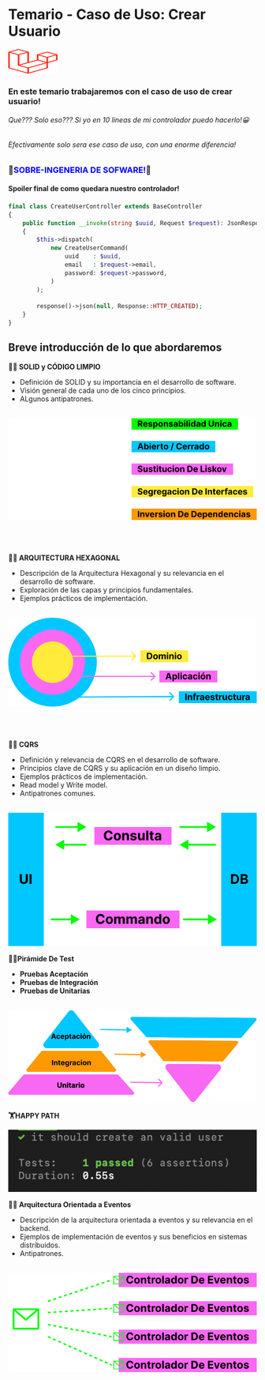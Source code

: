# Temario - Caso de Uso: Crear Usuario

<img src="laravel-2.svg" alt="Laravel Logo" width="100" height="50">

### En este temario trabajaremos con el caso de uso de crear usuario!

###### Que??? Solo eso??? Si yo en 10 lineas de mi controlador puedo hacerlo!😀

###### Efectivamente solo sera ese caso de uso, con una enorme diferencia!

### 🚀<span style="color:blue">SOBRE-INGENERIA DE SOFWARE!</span>🚀

#### Spoiler final de como quedara nuestro controlador!

````php
final class CreateUserController extends BaseController
{
    public function __invoke(string $uuid, Request $request): JsonResponse
    {
        $this->dispatch(
            new CreateUserCommand(
                uuid    : $uuid,
                email   : $request->email,
                password: $request->password,
            )
        );

        response()->json(null, Response::HTTP_CREATED);
    }
}
````

## Breve introducción de lo que abordaremos

**🏋️‍♂️ SOLID y CÓDIGO LIMPIO**

- Definición de SOLID y su importancia en el desarrollo de software.
- Visión general de cada uno de los cinco principios.
- ALgunos antipatrones.

<br>

<div align="center">
<img src="solid.svg" alt="Solid Logo">
</div>
<br>
<br>
<br>

**🏋️‍♂️ ARQUITECTURA HEXAGONAL**

- Descripción de la Arquitectura Hexagonal y su relevancia en el desarrollo de software.
- Exploración de las capas y principios fundamentales.
- Ejemplos prácticos de implementación.

<br>

<div align="center">
<img src="hexagonal-arquitecture.svg" alt="hexagonal Logo">
</div>

<br>
<br>
<br>

**🏋️‍♂️ CQRS**

- Definición y relevancia de CQRS en el desarrollo de software.
- Principios clave de CQRS y su aplicación en un diseño limpio.
- Ejemplos prácticos de implementación.
- Read model y Write model.
- Antipatrones comunes.

<br>

<div align="center">
  <img src="cqrs.svg" alt="cqrs Logo">
</div>

**🏋️‍♂️Pirámide De Test**

- **Pruebas Aceptación**
- **Pruebas de Integración**
- **Pruebas de Unitarias**

<br>

<div align="center">
<img src="test-pyramid.svg" alt="Solid">
</div>

**🏋️‍HAPPY PATH**

<div align="center">
  <img src="happy-path.png" alt="happy">
</div>

**🏋️‍♂️ Arquitectura Orientada a Eventos**

- Descripción de la arquitectura orientada a eventos y su relevancia en el backend.
- Ejemplos de implementación de eventos y sus beneficios en sistemas distribuidos.
- Antipatrones.

<br>

<div align="center">
  <img src="event-driven-arquitecture.svg" alt="event-ar">
</div>